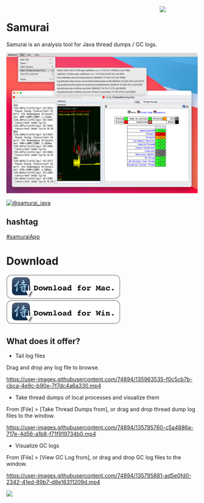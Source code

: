 <a href="https://github.com/yusuke/samurai">
   <img align="right" src="https://github.com/foojayio/badges/raw/main/works_with_openjdk/Works-with-OpenJDK.png"    width="100">
</a>

# Samurai
Samurai is an analysis tool for Java thread dumps / GC logs.

![samurai in action](./images/samurai-in-action.png)

[![@samurai_java](https://img.shields.io/twitter/url/https/twitter.com/samurai_java.svg?style=social&label=Follow%20%40samurai_java)](https://twitter.com/samurai_java)

## hashtag

[&#35;samuraiApp](https://twitter.com/search?q=%23samuraiApp&src=typed_query&f=live)

# Download
<a href="https://github.com/yusuke/samurai/releases/download/2021.8/Samurai-2021.8-mac.dmg"><img src="images/mac-download.png" alt="mac" style="width:300px;"/></a>&nbsp;&nbsp;&nbsp;&nbsp;<a href="https://github.com/yusuke/samurai/releases/download/2021.8/Samurai-2021.8-win.zip"><img src="images/win-download.png" alt="win" style="width:300px;"/></a>

## What does it offer?
- Tail log files

Drag and drop any log file to browse.

https://user-images.githubusercontent.com/74894/135963535-f0c5cb7b-cbca-4e9c-b90e-7f7dc4a6a330.mp4


- Take thread dumps of local processes and visualize them

From [File] > [Take Thread Dumps from], or drag and drop thread dump log files to the window.

https://user-images.githubusercontent.com/74894/135795760-c5a4886a-717e-4d56-a1b8-f71f919734b0.mp4

- Visualize GC logs

From [File] > [View GC Log from], or drag and drop GC log files to the window.

https://user-images.githubusercontent.com/74894/135795881-ad5e0fd0-2342-41ed-89b7-d8e16311209d.mp4


<a href="https://twitter.com/samurai_java/status/1445252186892500992?s=21"><img src="./images/matrix-mode-mini.gif" width="500"></a>
